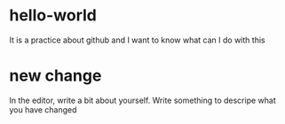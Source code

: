 # hello-world
It is a practice about github and I want to know what can I do with this
# new change
In the editor, write a bit about yourself. Write something to descripe what you have changed
